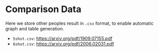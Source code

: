 # Comparison Data
Here we store other peoples result in `.csv` format, to enable automatic graph and table generation.
* `5shot.csv`: https://arxiv.org/pdf/1909.07155.pdf
* `6shot.csv`: https://arxiv.org/pdf/2006.02031.pdf